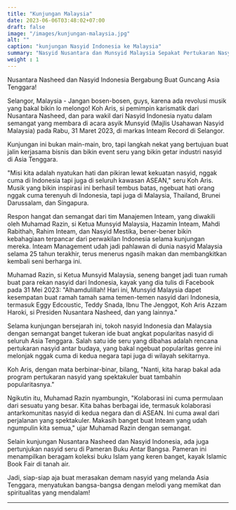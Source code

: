 ```yaml
---
title: "Kunjungan Malaysia"
date: 2023-06-06T03:48:02+07:00
draft: false
image: "/images/kunjungan-malaysia.jpg"
alt: ""
caption: "kunjungan Nasyid Indonesia ke Malaysia"
summary: "Nasyid Nusantara dan Munsyid Malaysia Sepakat Pertukaran Nasyid Antar Bangsa"
weight : 1
---
```


Nusantara Nasheed dan Nasyid Indonesia Bergabung Buat Guncang Asia Tenggara!

Selangor, Malaysia - Jangan bosen-bosen, guys, karena ada revolusi musik yang bakal bikin lo melongo! Koh Aris, si pemimpin karismatik dari Nusantara Nasheed, dan para wakil dari Nasyid Indonesia nyatu dalam semangat yang membara di acara asyik Munsyid (Majlis Usahawan Nasyid Malaysia) pada Rabu, 31 Maret 2023, di markas Inteam Record di Selangor.

Kunjungan ini bukan main-main, bro, tapi langkah nekat yang bertujuan buat jalin kerjasama bisnis dan bikin event seru yang bikin getar industri nasyid di Asia Tenggara.

"Misi kita adalah nyatukan hati dan pikiran lewat kekuatan nasyid, nggak cuma di Indonesia tapi juga di seluruh kawasan ASEAN," seru Koh Aris. Musik yang bikin inspirasi ini berhasil tembus batas, ngebuat hati orang nggak cuma terenyuh di Indonesia, tapi juga di Malaysia, Thailand, Brunei Darussalam, dan Singapura.

Respon hangat dan semangat dari tim Manajemen Inteam, yang diwakili oleh Muhamad Razin, si Ketua Munsyid Malaysia, Hazamin Inteam, Mahdi Rabithah, Rahim Inteam, dan Nasyid Mestika, bener-bener bikin kebahagiaan terpancar dari perwakilan Indonesia selama kunjungan mereka. Inteam Management udah jadi pahlawan di dunia nasyid Malaysia selama 25 tahun terakhir, terus menerus ngasih makan dan membangkitkan kembali seni berharga ini.

Muhamad Razin, si Ketua Munsyid Malaysia, seneng banget jadi tuan rumah buat para rekan nasyid dari Indonesia, kayak yang dia tulis di Facebook pada 31 Mei 2023: "Alhamdulillah! Hari ini, Munsyid Malaysia dapet kesempatan buat ramah tamah sama temen-temen nasyid dari Indonesia, termasuk Eggy Edcoustic, Teddy Snada, Ibnu The Jenggot, Koh Aris Azzam Haroki, si Presiden Nusantara Nasheed, dan yang lainnya."

Selama kunjungan bersejarah ini, tokoh nasyid Indonesia dan Malaysia dengan semangat banget tukeran ide buat angkat popularitas nasyid di seluruh Asia Tenggara. Salah satu ide seru yang dibahas adalah rencana pertukaran nasyid antar budaya, yang bakal ngebuat popularitas genre ini melonjak nggak cuma di kedua negara tapi juga di wilayah sekitarnya.

Koh Aris, dengan mata berbinar-binar, bilang, "Nanti, kita harap bakal ada program pertukaran nasyid yang spektakuler buat tambahin popularitasnya."

Ngikutin itu, Muhamad Razin nyambungin, "Kolaborasi ini cuma permulaan dari sesuatu yang besar. Kita bahas berbagai ide, termasuk kolaborasi antarkomunitas nasyid di kedua negara dan di ASEAN. Ini cuma awal dari perjalanan yang spektakuler. Makasih banget buat Inteam yang udah ngumpulin kita semua," ujar Muhamad Razin dengan semangat.

Selain kunjungan Nusantara Nasheed dan Nasyid Indonesia, ada juga pertunjukan nasyid seru di Pameran Buku Antar Bangsa. Pameran ini menampilkan beragam koleksi buku Islam yang keren banget, kayak Islamic Book Fair di tanah air.

Jadi, siap-siap aja buat merasakan demam nasyid yang melanda Asia Tenggara, menyatukan bangsa-bangsa dengan melodi yang memikat dan spiritualitas yang mendalam!

---